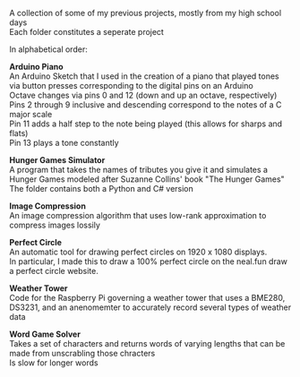 A collection of some of my previous projects, mostly from my high school days\
Each folder constitutes a seperate project

In alphabetical order:

**Arduino Piano**\
An Arduino Sketch that I used in the creation of a piano that played tones via button presses corresponding to the digital pins on an Arduino\
Octave changes via pins 0 and 12 (down and up an octave, respectively)\
Pins 2 through 9 inclusive and descending correspond to the notes of a C major scale\
Pin 11 adds a half step to the note being played (this allows for sharps and flats)\
Pin 13 plays a tone constantly

**Hunger Games Simulator**\
A program that takes the names of tributes you give it and simulates a Hunger Games modeled after Suzanne Collins' book "The Hunger Games"\
The folder contains both a Python and C# version

**Image Compression**\
An image compression algorithm that uses low-rank approximation to compress images lossily

**Perfect Circle**\
An automatic tool for drawing perfect circles on 1920 x 1080 displays.\
In particular, I made this to draw a 100% perfect circle on the neal.fun draw a perfect circle website. 

**Weather Tower**\
Code for the Raspberry Pi governing a weather tower that uses a BME280, DS3231, and an anenomemter to accurately record several types of weather data

**Word Game Solver**\
Takes a set of characters and returns words of varying lengths that can be made from unscrabling those chracters\
Is slow for longer words
